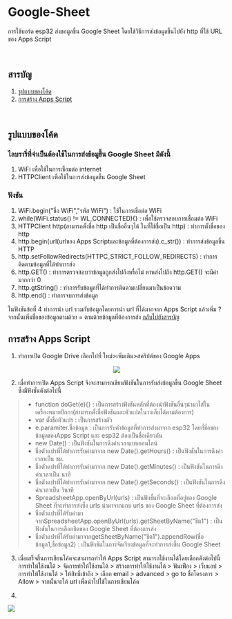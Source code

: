 # Google-Sheet
การใช้บอร์ด esp32 ส่งขอมูลขึ้น Google Sheet โดยใช้วิธีการส่งข้อมูลขึ้นไปยัง http ที่ใช้ URL ของ Apps Script

<br/>

## <a name="content"></a> สารบัญ
1. [รูปแบบของโค้ด](#code)
2. [การสร้าง Apps Script](#Apps)
<br/>

## <a name="code"></a> รูปแบบของโค้ด
### ไลบรารี่ที่จำเป็นต้องใช้ในการส่งข้อมูขึ้น Google Sheet มีดังนี้
1. WiFi เพื่อใช้ในการเชื่อมต่อ internet
2. HTTPClient เพื่อใช้ในการส่งข้อมูลขึ้น Google Sheet

### ฟังชัน
1. WiFi.begin("ชื่อ WiFi","รหัส WiFi") : ใช้ในการเชื่อต่อ WiFi
2. while(WiFi.status() != WL_CONNECTED){} : เพื่อใช้ตรวจสอบการเชื่อมต่อ WiFi
3. HTTPClient http(สามารถตั้งชื่อ http เป็นชื่ออื่นๆได้ ในที่ใช้ชื่อเป็น http) : ทำการตั้งชื่อของ http
4. http.begin(url(urlของ Apps Scriptและข้อมูลที่ต้องการส่ง).c_str()) : ทำการส่งข้อมูลขึ้น HTTP
5. http.setFollowRedirects(HTTPC_STRICT_FOLLOW_REDIRECTS) : ทำการติดตามข้อมูลที่ได้ทำการส่ง
6. http.GET() : ทำการตรวจสอบว่าข้อมูลถูกส่งไปถึงหรื่อไม่ หาหส่งไปถึง http.GET() จะมีค่ามากกว่า 0
7. http.gtString() : ทำการรับข้อมูลที่ได้ทำการติดตามเปลี่ยนมาเป็นข้อความ
8. http.end() : ทำการจบการส่งข้อมูล

ในฟังชันข้อที่ 4 ทำการนำ url รวมกับข้อมูลโดยการนำ url ที่ได้มากจาก Apps Script แล้วเพิ่ม ? จากนั้นเพิ่มชื่อของข้อมูลตามด้วย = ตามด้วยข้อมูลที่ต้องการส่ง
[กลับไปยังสารบัญ](#content)
<br/>

## <a name="Apps"></a> การสร้าง Apps Script
1. ทำการเปิด Google Drive เลือกไปที่ ใหม่>เพิ่มเติม>สคริปต์ของ Google Apps
<p align="center">
<img src=https://github.com/user-attachments/assets/f10a5365-44a3-4977-b58d-9c6f0af26329>

2. เมื่อทำการเปิด Apps Script จึงจะสามารถเขียนฟังชันในการรับส่งข้อมูลขึ้น Google Sheet ซึ่งมีฟังชั่นดังต่อไปนี้
> - function doGet(e){} : เป็นการสร้างฟังชันหลักที่ต้องนำฟังชันอื่นๆนำมาใส่ในเครื่องหมายปีกกา(สามารถตั้งชื่อฟังชันและตัวแปลในวงเล็บได้ตามต้องการ)
> - var ตั้งชื่อตัวแปร : เป็นการสร้างตัว
> - e.paramiter.ชื่อข้อมูล : เป็นการรับค่าข้อมูลที่ทำการส่งมาจาก esp32 โดยที่ชื่อของข้อมูลของApps Script และ esp32 ต้องเป็นชื่อเดียวกัน
> - new Date() : เป็นฟังชันในการดึงค่าเวลาแบบออนไลน์
> - ชื่อตัวแปรที่ได้ทำการรับค่ามาจาก new Date().getHours() : เป็นฟังชันในการดึงค่าเวลาเป็น ชม.
> - ชื่อตัวแปรที่ได้ทำการรับค่ามาจาก new Date().getMinutes() : เป็นฟังชันในการดึงค่าเวลาเป็น นาที
> - ชื่อตัวแปรที่ได้ทำการรับค่ามาจาก new Date().getSeconds() : เป็นฟังชันในการดึงค่าเวลาเป็น วินาที
> - SpreadsheetApp.openByUrl(urls) : เป็นฟังชั้นที่จะเลือกที่อยู่ของ Google Sheet ที่จะทำการส่งซึ่ง urls นำมาจากแถบ urls ของ Google Sheet ที่ต้องการส่ง
> - ชื่อตัวแปรที่ได้รับค่ามาจากSpreadsheetApp.openByUrl(urls).getSheetByName("ชีต1") : เป็นฟังชันในการเลือกชีตของ Google Sheet ที่ต้องการส่ง
> - ชื่อตัวแปรที่ได้รับค่ามาจากgetSheetByName("ชีต1").appendRow(ชื่อข้อมูล1,ชื่อข้อมูล2) : เป็นฟังชันในการจัดเรียงข้อมูลที่จะทำการส่งขึ้น Google Sheet

3. เมื่อเสร็จสิ้นการเขียนโค้ดจะสามารถทำให้ Apps Script สามารถใช้งานได้โดยเลือกดังต่อไปนี้ การทำให้ใช้งนได้ > จัดการทำให้ใช้งานได้ > สร้างการทำให้ใช้งานได้ > ฟันเฟือง > เว็บแอป > การทำให้ใช้งานได้ > ให้สิทธิ์เข้าถึง > เลือก email > advanced > go to ชื่อโครงการ > Allow > จากนั้นจะได้ url เพื่อนำไปใช้ในการเขียนโค้ด
4. <p align="center">
<img src=https://github.com/user-attachments/assets/d696e300-3249-45c9-b80a-e45bb60ac846>

<br/>
